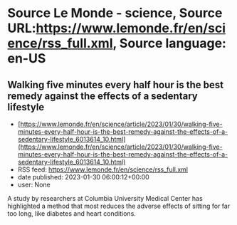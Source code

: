 # Source Le Monde - science, Source URL:https://www.lemonde.fr/en/science/rss_full.xml, Source language: en-US

## Walking five minutes every half hour is the best remedy against the effects of a sedentary lifestyle
 - [https://www.lemonde.fr/en/science/article/2023/01/30/walking-five-minutes-every-half-hour-is-the-best-remedy-against-the-effects-of-a-sedentary-lifestyle_6013614_10.html](https://www.lemonde.fr/en/science/article/2023/01/30/walking-five-minutes-every-half-hour-is-the-best-remedy-against-the-effects-of-a-sedentary-lifestyle_6013614_10.html)
 - RSS feed: https://www.lemonde.fr/en/science/rss_full.xml
 - date published: 2023-01-30 06:00:12+00:00
 - user: None

A study by researchers at Columbia University Medical Center has highlighted a method that most reduces the adverse effects of sitting for far too long, like diabetes and heart conditions.
